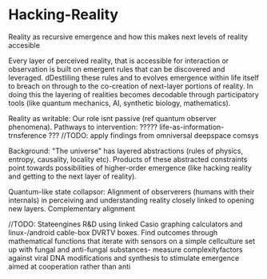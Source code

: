 # Hacking-Reality
Reality as recursive emergence and how this makes next levels of reality accesible

Every layer of perceived reality, that is accessible for interaction or observation is built on emergent rules that can be discovered and leveraged.
dDestliling these rules and to evolves emergence within life itself to breach on through to the co-creation of next-layer portions of reality.
In doing this the layering of realities becomes decodable through participatory tools (like quantum mechanics, AI, synthetic biology, mathematics).

Reality as writable: Our role isnt passive (ref quantum observer phenomena). 
Pathways to intervention: ????? life-as-information-trnsference ??? //TODO: apply findings from omniversal deepspace comsys

Background: "The universe" has layered abstractions (rules of physics, entropy, causality, locality etc). Products of these abstracted constraints point towards possibilities of higher-order emergence (like hacking reality and getting to the next layer of reality).

Quantum-like state collapsor: Alignment of observerers (humans with their internals) in perceiving and understanding reality closely linked to opening new layers. Complementary alignment

//TODO: Stateengines R&D using linked Casio graphing calculators and linux-/android cable-box DVRTV boxes. Find outcomes through mathematical functions that iterate with sensors on a simple cellculture set up with fungal and anti-fungal substances- measure complexityfactors against viral DNA modifications and synthesis to stimulate emergence aimed at cooperation rather than anti

